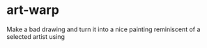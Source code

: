 # art-warp
Make a bad drawing and turn it into a nice painting reminiscent of a selected artist using 
